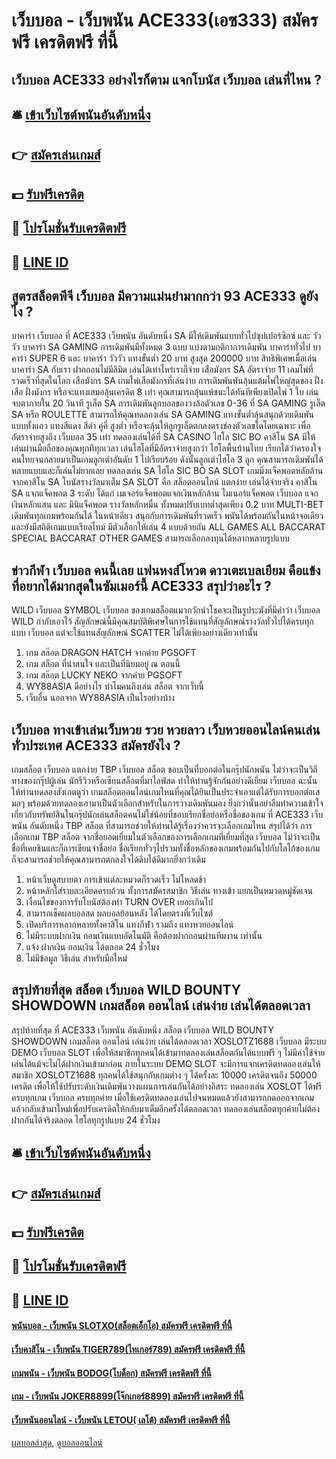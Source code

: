 # เว็บบอล - เว็บพนัน ACE333(เอซ333) สมัครฟรี เครดิตฟรี ที่นี้
## เว็บบอล ACE333 อย่างไรก็ตาม แจกโบนัส เว็บบอล เล่นที่ไหน ?

## 🛎 [เข้าเว็บไซต์พนันอันดับหนึ่ง](https://bit.ly/3SdLNi2)
## 👉 [สมัครเล่นเกมส์](https://bit.ly/3SdLNi2)
## 💵 [รับฟรีเครดิต](https://bit.ly/3dyRKHj)
## 👑 [โปรโมชั่นรับเครดิตฟรี](https://bit.ly/3dyRKHj)
## 📱 [LINE ID](https://bit.ly/3dyRKHj)

## สูตรสล็อตพีจี เว็บบอล มีความแม่นยำมากกว่า 93 ACE333 ดูยังไง ?
บาคาร่า เว็บบอล ที่ ACE333 เว็บพนัน อันดับหนึ่ง SA มีให้เดิมพันแบบทั่วไปซุปเปอร์ซิกซ์ และ วัววัว
บาคาร่า SA GAMING การเดิมพันมีทั้งหมด 3 แบบ แบ่งตามกติกาการเดิมพัน บาคาร่าทั่วไป บาคาร่า SUPER 6 และ บาคาร่า วัววัว แทงขั้นต่ำ 20 บาท สูงสุด 200000 บาท สิทธิพิเศษเมื่อเล่น บาคาร่า SA กับเรา ฝากถอนไม่มีลิมิต เล่นได้เท่าไหร่เราก็จ่าย
เสือมังกร SA อัตราจ่าย 11 เกมไพ่ที่รวดเร็วที่สุดในโลก
เสือมังกร SA เกมไพ่เสือมังกรที่เล่นง่าย การเดิมพันพันลุ้นแต้มไพ่ใหญ่สุดของ ฝั่งเสือ ฝั่งมังกร หรือจะแทงเสมอลุ้นเครดิต 8 เท่า คุณสามารถลุ้นแพ้ชนะได้ทันทีเพียงเปิดไพ่ 1 ใบ เล่นจบตาภายใน 20 วินาที
รูเล็ต SA การเดิมพันลูกบอลของวงล้อตัวเลข 0-36 ที่ SA GAMING
รูเล็ต SA หรือ ROULETTE สามารถให้คุณทดลองเล่น SA GAMING แทงขั้นต่ำลุ้นสนุกด้วยเดิมพันแบบทั้งแถว แทงสีแดง สีดำ คู่คี่ สูงต่ำ หรือจะลุ้นให้ลูกรูเล็ตตกลงตรงช่องตัวเลขใดโดยเฉพาะ เพื่ออัตราจ่ายสูงถึง เว็บบอล 35 เท่า ทดลองเล่นได้ที่ SA CASINO
ไฮโล SIC BO คาสิโน SA มีให้เล่นผ่านมือถือของคุณทุกทีทุกเวลา
เล่นไฮโลที่มีอัตราจ่ายสูงกว่า ไฮโลพื้นบ้านไทย เรียกได้ว่าครองใจคนไทยจนกลายมาเป็นเกมลูกเต๋าอันดับ 1 ไปเรียบร้อย ดังนั้นลูกเต๋าไฮโล 3 ลูก คุณสามารถเดิมพันได้หลายแบบและก็เล่นไม่ยากเลย ทดลองเล่น SA ไฮโล SIC BO
SA SLOT เกมมิ่งแจ็คพอตหลักล้านจากคาสิโน SA โบนัสรางวัลมาเต็ม
SA SLOT คือ สล็อตออนไลน์ แตกง่าย เล่นได้จ่ายจริง คาสิโน SA แจกแจ็คพอต 3 ระดับ ได้แก่ เมเจอร์แจ็คพอตแจกเงินหลักล้าน ไมเนอร์แจ็คพอต เว็บบอล แจกเงินหลักแสน และ มินิแจ็คพอต รางวัลหลักหมื่น ทั้งหมดปรับเบทต่ำสุดเพียง 0.2 บาท
MULTI-BET เดิมพันทุกเกมพร้อมกันได้ ในหน้าเดียว
สนุกกับการเดิมพันที่รวดเร็ว พนันได้พร้อมกันในหน้าจอเดียว และยังมีสถิติเกมแบบเรียลไทม์ มีตัวเลือกให้เล่น 4 แบบด้วยกัน ALL GAMES ALL BACCARAT SPECIAL BACCARAT OTHER GAMES สามารถเลือกลงทุนได้หลากหลายรูปแบบ

## ข่าวกีฬา เว็บบอล คนนี้เลย แฟนหงส์โหวต ดาวเตะเบลเยียม คือแข้งที่อยากได้มากสุดในซัมเมอร์นี้ ACE333 สรุปว่าอะไร ?
WILD เว็บบอล SYMBOL เว็บบอล ของเกมสล็อตแมวกวักนำโชคจะเป็นรูประฆังที่มีคำว่า เว็บบอล WILD กำกับเอาไว้ สัญลักษณ์นี้มีคุณสมบัติพิเศษในการใช้แทนที่สัญลักษณ์รางวัลทั่วไปได้ครบทุกแบบ เว็บบอล แต่จะใช้แทนสัญลักษณ์ SCATTER ไม่ได้เพียงอย่างเดียวเท่านั้น
1. เกม สล๊อต DRAGON HATCH จากค่าย PGSOFT
2. เกม สล็อต ที่น่าสนใจ และเป็นที่นิยมอยู่ ณ ตอนนี้
3. เกม สล๊อต LUCKY NEKO จากค่าย PGSOFT
4. WY88ASIA ดีอย่างไร ทำไมคนถึงเล่น สล็อต จากเว็บนี้
5. เว็บอื่น นอกจาก WY88ASIA เป็นไรอย่างบ้าง

## เว็บบอล ทางเข้าเล่นเว็บหวย รวย หวยลาว เว็บหวยออนไลน์คนเล่นทั่วประเทศ ACE333 สมัครยังไง ?
เกมสล็อต เว็บบอล แตกง่าย TBP เว็บบอล สล็อต ชอบเป็นที่บอกต่อในกรุ๊ปนักพนัน ไม่ว่าจะเป็นวิถีทางของกรุ๊ปผู้เล่น นักรีวิวหรือเซียนสล็อตที่มาไลฟ์สด ทำให้ท่านรู้จักกันอย่างดีเยี่ยม เว็บบอล ฉะนั้น ให้ท่านทดลองสังเกตดูว่า เกมสล็อตออนไลน์เกมไหนที่คุณได้ยินเป็นประจำเอาแต่ได้รับการบอกต่อเสมอๆ พร้อมด้วยทดลองเอามาเป็นตัวเลือกสำหรับในการวางเดิมพันมอง ยิ่งกว่านั้นอย่าลืมทำความเข้าใจเกี่ยวกับทรัพย์สินในกรุ๊ปนักเล่นสล็อตคนไม่ใช่น้อยที่ชอบเรียกชื่อย่อหรือชื่อของเกม ที่ ACE333 เว็บพนัน อันดับหนึ่ง TBP สล็อต ที่สามารถช่วยให้ท่านได้รู้เรื่องว่าควรจะเลือกเกมไหน สรุปได้ว่า การเลือกเกม TBP สล็อต จากชื่อยอดเยี่ยมในตัวเลือกของการเลือกเกมที่เยี่ยมที่สุด เว็บบอล ไม่ว่าจะเป็น ชื่อที่เคยชินและก็การเขียนจำชื่อย่อ ชื่อเรียกทั่วๆไปรวมทั้งชื่อหลักของเกมพร้อมกันไปกับโลโก้ของเกม ก็จะสามารถช่วยให้คุณสามารถตกลงใจได้ดิบได้ดีมากยิ่งกว่าเดิม
1. หน้าเว็บดูสบายตา การเข้าแต่ละหมวดก็รวดเร็ว ไม่โหลดช้า
2. หน้าหลักใส่รายละเอียดครบถ้วน ทั้งการสมัครสมาชิก วิธีเล่น ทางเข้า แยกเป็นหมวดหมู่ชัดเจน
3. เงื่อนไขของการรับโบนัสต้องทำ TURN OVER เยอะเกินไป
4. สามารถเช็คผลบอลสด ผลบอลย้อนหลัง ได้โดยตรงที่เว็บไซต์
5. เปิดบริการหลากหลายทั้งคาสิโน แทงกีฬา รวมถึง แทงหวยออนไลน์
6. ไม่มีระบบฝากเงิน ถอนเงินแบบอัตโนมัติ คือต้องฝากถอนผ่านทีมงาน เท่านั้น
7. แจ้ง ฝากเงิน ถอนเงิน ได้ตลอด 24 ชั่วโมง
8. ไม่มีข้อมูล วิธีเล่น สำหรับมือใหม่

## สรุปท้ายที่สุด สล็อต เว็บบอล WILD BOUNTY SHOWDOWN เกมสล็อต ออนไลน์ เล่นง่าย เล่นได้ตลอดเวลา
สรุปท้ายที่สุด ที่ ACE333 เว็บพนัน อันดับหนึ่ง สล็อต เว็บบอล WILD BOUNTY SHOWDOWN เกมสล็อต ออนไลน์ เล่นง่าย เล่นได้ตลอดเวลา XOSLOTZ1688 เว็บบอล มีระบบ DEMO เว็บบอล SLOT เพื่อให้สมาชิกทุกคนได้เข้ามาทดลองเล่นสล็อตกันได้แบบฟรี ๆ ไม่มีค่าใช้จ่าย เล่นได้แม้จะไม่ได้ฝากเงินเข้ามาก่อน ภายในระบบ DEMO SLOT จะมีการแจกเครดิตทดลองเล่นให้สมาชิก XOSLOTZ1688 ทุกคนได้ใช้สนุกกับเกมต่าง ๆ ได้ครั้งละ 10000 เครดิตจนถึง 50000 เครดิต เพื่อให้ใช้ปรับระดับเงินเดิมพันวางแผนการเล่นกันได้อย่างอิสระ ทดลองเล่น XOSLOT ได้ฟรีครบทุกเกม เว็บบอล ครบทุกค่าย เมื่อใช้เครดิตทดลองเล่นไปจนหมดแล้วยังสามารถกดออกจากเกมแล้วกลับเข้ามาใหม่เพื่อปรับเครดิตให้กลับมาเต็มอีกครั้งได้ตลอดเวลา ทดลองเล่นสล็อตทุกค่ายไม่ต้องฝากกันได้จริงตลอด ไฮโลทุกรูปแบบ 24 ชั่วโมง

## 🛎 [เข้าเว็บไซต์พนันอันดับหนึ่ง](https://bit.ly/3SdLNi2)
## 👉 [สมัครเล่นเกมส์](https://bit.ly/3SdLNi2)
## 💵 [รับฟรีเครดิต](https://bit.ly/3dyRKHj)
## 👑 [โปรโมชั่นรับเครดิตฟรี](https://bit.ly/3dyRKHj)
## 📱 [LINE ID](https://bit.ly/3dyRKHj)

#### [พนันบอล - เว็บพนัน SLOTXO(สล็อตเอ็กโอ) สมัครฟรี เครดิตฟรี ที่นี้](https://atom.io/themes/พนันบอล%20-%20เว็บพนัน%20slotxo(สล็อตเอ็กโอ)%20สมัครฟรี%20เครดิตฟรี%20ที่นี้)
#### [เว็บคาสิโน - เว็บพนัน TIGER789(ไทเกอร์789) สมัครฟรี เครดิตฟรี ที่นี้](https://atom.io/themes/เว็บคาสิโน%20-%20เว็บพนัน%20tiger789(ไทเกอร์789)%20สมัครฟรี%20เครดิตฟรี%20ที่นี้)
#### [เกมพนัน - เว็บพนัน BODOG(โบด็อก) สมัครฟรี เครดิตฟรี ที่นี้](https://atom.io/themes/เกมพนัน%20-%20เว็บพนัน%20bodog(โบด็อก)%20สมัครฟรี%20เครดิตฟรี%20ที่นี้)
#### [เกม - เว็บพนัน JOKER8899(โจ๊กเกอร์8899) สมัครฟรี เครดิตฟรี ที่นี้](https://atom.io/themes/เกม%20-%20เว็บพนัน%20joker8899(โจ๊กเกอร์8899)%20สมัครฟรี%20เครดิตฟรี%20ที่นี้)
#### [เว็บพนันออนไลน์ - เว็บพนัน LETOU( เลโต้) สมัครฟรี เครดิตฟรี ที่นี้](https://atom.io/themes/เว็บพนันออนไลน์%20-%20เว็บพนัน%20letou(%20เลโต้)%20สมัครฟรี%20เครดิตฟรี%20ที่นี้)

[ผลบอลล่าสุด](https://siamsport.tv "ผลบอลล่าสุด"), [ดูบอลออนไลน์](https://siamsport.tv/ดูบอลสด "ดูบอลออนไลน์")